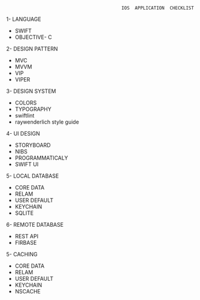 
                                               IOS  APPLICATION  CHECKLIST 
1- LANGUAGE   
* SWIFT 
* OBJECTIVE- C 

2- DESIGN PATTERN 

  * MVC
  * MVVM
  * VIP
  * VIPER
  
  
3- DESIGN SYSTEM 
 
 * COLORS 
 * TYPOGRAPHY
 * swiftlint
 * raywenderlich style guide 
 
4- UI DESIGN

* STORYBOARD 
* NIBS
* PROGRAMMATICALY
* SWIFT UI 
                                
5- LOCAL DATABASE 

* CORE DATA
* RELAM
* USER DEFAULT 
* KEYCHAIN 
* SQLITE

6- REMOTE DATABASE 
* REST API
* FIRBASE

5- CACHING
* CORE DATA
* RELAM
* USER DEFAULT 
* KEYCHAIN 
* NSCACHE


